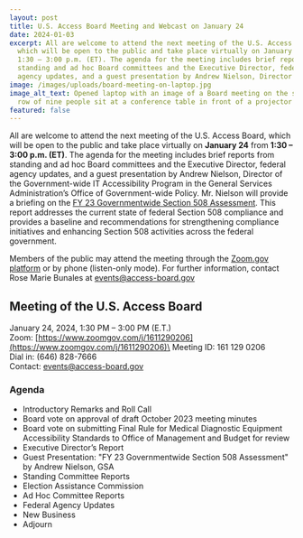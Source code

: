 ```yaml
---
layout: post
title: U.S. Access Board Meeting and Webcast on January 24
date: 2024-01-03
excerpt: All are welcome to attend the next meeting of the U.S. Access Board,
  which will be open to the public and take place virtually on January 24 from
  1:30 – 3:00 p.m. (ET). The agenda for the meeting includes brief reports from
  standing and ad hoc Board committees and the Executive Director, federal
  agency updates, and a guest presentation by Andrew Nielson, Director of . . .
image: /images/uploads/board-meeting-on-laptop.jpg
image_alt_text: Opened laptop with an image of a Board meeting on the screen. A
  row of nine people sit at a conference table in front of a projector screen.
featured: false
---
```

All are welcome to attend the next meeting of the U.S. Access Board, which will be open to the public and take place virtually on **January 24** from **1:30 – 3:00 p.m. (ET)**. The agenda for the meeting includes brief reports from standing and ad hoc Board committees and the Executive Director, federal agency updates, and a guest presentation by Andrew Nielson, Director of the Government-wide IT Accessibility Program in the General Services Administration’s Office of Government-wide Policy. Mr. Nielson will provide a briefing on the [FY 23 Governmentwide Section 508 Assessment](https://www.section508.gov/manage/section-508-assessment/2023/message-from-gsa-administrator/). This report addresses the current state of federal Section 508 compliance and provides a baseline and recommendations for strengthening compliance initiatives and enhancing Section 508 activities across the federal government.

Members of the public may attend the meeting through the [Zoom.gov platform](https://www.zoomgov.com/j/1611290206) or by phone (listen-only mode). For further information, contact Rose Marie Bunales at [events@access-board.gov](mailto:events@access-board.gov)

## Meeting of the U.S. Access Board

January 24, 2024, 1:30 PM – 3:00 PM (E.T.)\
Zoom: [https://www.zoomgov.com/j/1611290206](https://www.zoomgov.com/j/1611290206)\
Meeting ID: 161 129 0206\
Dial in: (646) 828-7666\
Contact: [events@access-board.gov](mailto:events@access-board.gov)

### Agenda

* Introductory Remarks and Roll Call
* Board vote on approval of draft October 2023 meeting minutes
* Board vote on submitting Final Rule for Medical Diagnostic Equipment Accessibility Standards to Office of Management and Budget for review
* Executive Director’s Report
* Guest Presentation: "FY 23 Governmentwide Section 508 Assessment" by Andrew Nielson, GSA
* Standing Committee Reports
* Election Assistance Commission
* Ad Hoc Committee Reports
* Federal Agency Updates
* New Business
* Adjourn

